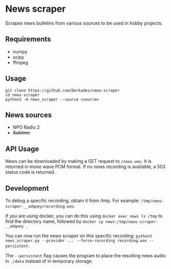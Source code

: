 # News scraper

Scrapes news bulletins from various sources to be used in hobby projects.

## Requirements

 * numpy
 * scipy
 * ffmpeg

## Usage

```
git clone https://github.com/Derkades/news-scraper
cd news-scraper
python3 -m news_scraper --source <source>
```

## News sources

 * NPO Radio 2
 * ~~Sublime~~

## API Usage

News can be downloaded by making a GET request to `/news.wav`. It is returned in mono wave PCM format. If no news recording is available, a 503 status code is returned.

## Development

To debug a specific recording, obtain it from /tmp. For example: `/tmp/news-scraper-__adqoey/recording.wav`.

If you are using docker, you can do this using `docker exec news ls /tmp` to find the directory name, followed by `docker cp news:/tmp/news-scraper-__adqoey .`

You can now run the news scraper on this specific recording: `python3 news_scraper.py --provider ... --force-recording recording.wav --persistent`.

The `--persistent` flag causes the program to place the resulting news audio in `./data` instead of in temporary storage.
